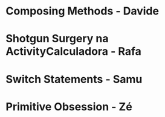 # Composing Methods - Davide

# Shotgun Surgery na ActivityCalculadora - Rafa

# Switch Statements - Samu

# Primitive Obsession - Zé
